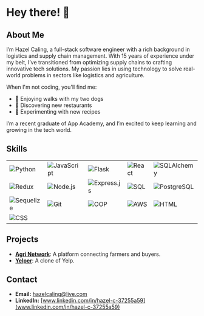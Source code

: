 # Hey there! 👋

## About Me
I’m Hazel Caling, a full-stack software engineer with a rich background in logistics and supply chain management. With 15 years of experience under my belt, I’ve transitioned from optimizing supply chains to crafting innovative tech solutions. My passion lies in using technology to solve real-world problems in sectors like logistics and agriculture.

When I'm not coding, you'll find me:

* 🐶 Enjoying walks with my two dogs
* 🍴 Discovering new restaurants
* 🍳 Experimenting with new recipes

I’m a recent graduate of App Academy, and I’m excited to keep learning and growing in the tech world. 

## Skills

<table>
  <tr>
    <td><img src="https://img.shields.io/badge/-Python-3776AB?style=flat-square&logo=python&logoColor=white" alt="Python" /></td>
    <td><img src="https://img.shields.io/badge/-JavaScript-F7DF1E?style=flat-square&logo=javascript&logoColor=black" alt="JavaScript" /></td>
    <td><img src="https://img.shields.io/badge/-Flask-000000?style=flat-square&logo=flask&logoColor=white" alt="Flask" /></td>
    <td><img src="https://img.shields.io/badge/-React-61DAFB?style=flat-square&logo=react&logoColor=black" alt="React" /></td>
    <td><img src="https://img.shields.io/badge/-SQLAlchemy-003B57?style=flat-square&logo=sqlalchemy&logoColor=white" alt="SQLAlchemy" /></td>
  </tr>
  <tr>
    <td><img src="https://img.shields.io/badge/-Redux-764ABC?style=flat-square&logo=redux&logoColor=white" alt="Redux" /></td>
    <td><img src="https://img.shields.io/badge/-Node.js-339933?style=flat-square&logo=node.js&logoColor=white" alt="Node.js" /></td>
    <td><img src="https://img.shields.io/badge/-Express.js-000000?style=flat-square&logo=express&logoColor=white" alt="Express.js" /></td>
    <td><img src="https://img.shields.io/badge/-SQL-003B57?style=flat-square&logo=sql&logoColor=white" alt="SQL" /></td>
    <td><img src="https://img.shields.io/badge/-PostgreSQL-4169E1?style=flat-square&logo=postgresql&logoColor=white" alt="PostgreSQL" /></td>
  </tr>
  <tr>
    <td><img src="https://img.shields.io/badge/-Sequelize-52B0E7?style=flat-square&logo=sequelize&logoColor=white" alt="Sequelize" /></td>
    <td><img src="https://img.shields.io/badge/-Git-F05032?style=flat-square&logo=git&logoColor=white" alt="Git" /></td>
    <td><img src="https://img.shields.io/badge/-OOP-000000?style=flat-square&logo=none&logoColor=white" alt="OOP" /></td>
    <td><img src="https://img.shields.io/badge/-AWS-232F3E?style=flat-square&logo=amazonaws&logoColor=white" alt="AWS" /></td>
    <td><img src="https://img.shields.io/badge/-HTML-E34F26?style=flat-square&logo=html5&logoColor=white" alt="HTML" /></td>
  </tr>
  <tr>
    <td><img src="https://img.shields.io/badge/-CSS-1572B6?style=flat-square&logo=css3&logoColor=white" alt="CSS" /></td>
  </tr>
</table>

## Projects
- **[Agri Network](https://agri-network.onrender.com/)**: A platform connecting farmers and buyers.
- **[Yelper](https://little-trio-yumspot-project.onrender.com/)**: A clone of Yelp.

## Contact
- **Email:** [hazelcaling@live.com](mailto:hazelcaling@live.com)
- **LinkedIn:** [www.linkedin.com/in/hazel-c-37255a59](www.linkedin.com/in/hazel-c-37255a59)


